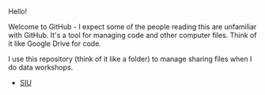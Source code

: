 Hello!

Welcome to GitHub - I expect some of the people reading this are unfamiliar with GitHub. It's a tool for managing code and other computer files. Think of it like Google Drive for code. 

I use this repository (think of it like a folder) to manage sharing files when I do data workshops. 
+ [SIU](SIU_2024/README.md)
